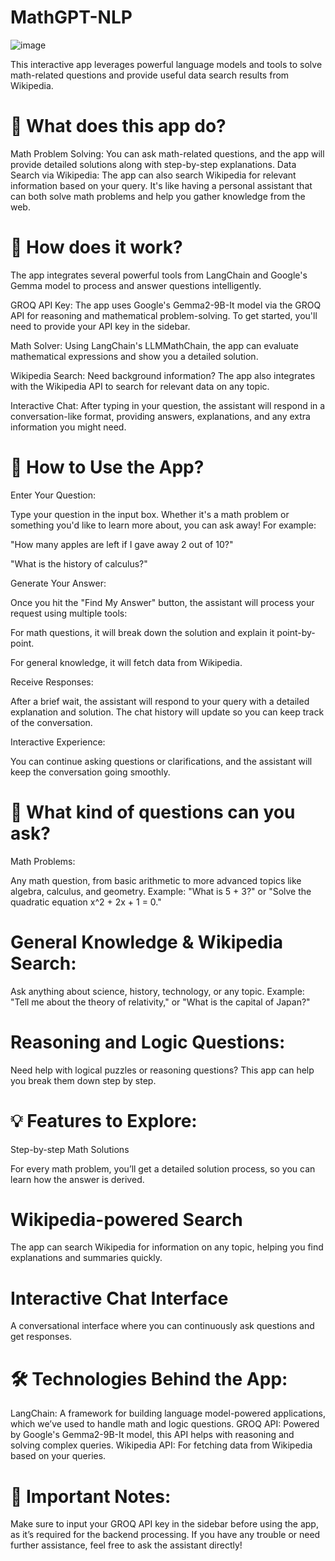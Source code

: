 # MathGPT-NLP

![image](https://github.com/user-attachments/assets/3f4ce6e0-ead6-4bbf-afb3-44bbd5da9872)

This interactive app leverages powerful language models and tools to solve math-related questions and provide useful data search results from Wikipedia.

# 🌟 What does this app do?

Math Problem Solving: You can ask math-related questions, and the app will provide detailed solutions along with step-by-step explanations.
Data Search via Wikipedia: The app can also search Wikipedia for relevant information based on your query. It's like having a personal assistant that can both solve math problems and help you gather knowledge from the web.

# 🚀 How does it work?
The app integrates several powerful tools from LangChain and Google's Gemma model to process and answer questions intelligently.

GROQ API Key: The app uses Google's Gemma2-9B-It model via the GROQ API for reasoning and mathematical problem-solving. To get started, you'll need to provide your API key in the sidebar.

Math Solver: Using LangChain's LLMMathChain, the app can evaluate mathematical expressions and show you a detailed solution.

Wikipedia Search: Need background information? The app also integrates with the Wikipedia API to search for relevant data on any topic.

Interactive Chat: After typing in your question, the assistant will respond in a conversation-like format, providing answers, explanations, and any extra information you might need.

# 📝 How to Use the App?

Enter Your Question:

Type your question in the input box. Whether it's a math problem or something you'd like to learn more about, you can ask away! For example:

"How many apples are left if I gave away 2 out of 10?"

"What is the history of calculus?"

Generate Your Answer:

Once you hit the "Find My Answer" button, the assistant will process your request using multiple tools:

For math questions, it will break down the solution and explain it point-by-point.

For general knowledge, it will fetch data from Wikipedia.

Receive Responses:

After a brief wait, the assistant will respond to your query with a detailed explanation and solution. The chat history will update so you can keep track of the conversation.

Interactive Experience:

You can continue asking questions or clarifications, and the assistant will keep the conversation going smoothly.

# 🤔 What kind of questions can you ask?

Math Problems:

Any math question, from basic arithmetic to more advanced topics like algebra, calculus, and geometry. Example: "What is 5 + 3?" or "Solve the quadratic equation x^2 + 2x + 1 = 0."

# General Knowledge & Wikipedia Search:

Ask anything about science, history, technology, or any topic. Example: "Tell me about the theory of relativity," or "What is the capital of Japan?"

# Reasoning and Logic Questions:

Need help with logical puzzles or reasoning questions? This app can help you break them down step by step.

# 💡 Features to Explore:

Step-by-step Math Solutions

For every math problem, you’ll get a detailed solution process, so you can learn how the answer is derived.

# Wikipedia-powered Search

The app can search Wikipedia for information on any topic, helping you find explanations and summaries quickly.

# Interactive Chat Interface

A conversational interface where you can continuously ask questions and get responses.

# 🛠️ Technologies Behind the App:

LangChain: A framework for building language model-powered applications, which we’ve used to handle math and logic questions.
GROQ API: Powered by Google's Gemma2-9B-It model, this API helps with reasoning and solving complex queries.
Wikipedia API: For fetching data from Wikipedia based on your queries.

# 🚨 Important Notes:

Make sure to input your GROQ API key in the sidebar before using the app, as it’s required for the backend processing.
If you have any trouble or need further assistance, feel free to ask the assistant directly!
